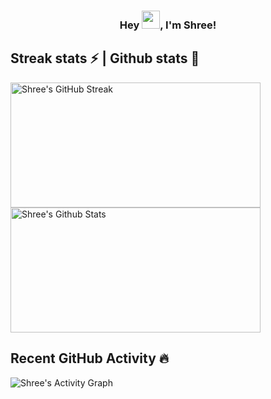 <h3 align="center">
 Hey <img src="https://github.com/TheDudeThatCode/TheDudeThatCode/blob/master/Assets/Hi.gif" width="29">, I'm Shree!
</h3>

## Streak stats ⚡ | Github stats 🌟
  <a href="https://github.com/SHrEE-7/github-readme-streak-stats">
    <img title="🔥 Get streak stats for your profile at git.io/streak-stats" alt="Shree's GitHub Streak" src="https://github-readme-streak-stats.herokuapp.com/?user=SHrEE-7&theme=monokai-metallian&hide_border=true&title_color=FFDEB4"width="400" height="200"/>
    <img alt="Shree's Github Stats" src="https://denvercoder1-github-readme-stats.vercel.app/api/?username=SHrEE-7&show_icons=true&count_private=true&theme=react&hide_border=true&bg_color=1F222E&title_color=F85D7F&icon_color=F8D866" width="400" height="200"/>
  </a>


## Recent GitHub Activity 🔥
<a><img alt="Shree's Activity Graph" src="https://activity-graph.herokuapp.com/graph?username=SHrEE-7&bg_color=1F222E&color=F8D866&line=F85D7F&point=FFFFFF&hide_border=true" /></a>
